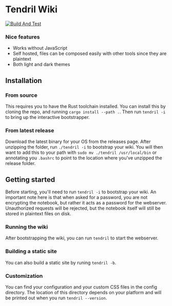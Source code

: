 # Tendril Wiki

[![Build And Test](https://github.com/jamestthompson3/platform/actions/workflows/rust.yml/badge.svg)](https://github.com/jamestthompson3/platform/actions/workflows/rust.yml)

### Nice features
- Works without JavaScript
- Self hosted, files can be composed easily with other tools since they are plaintext
- Both light and dark themes

## Installation

### From source

This requires you to have the Rust toolchain installed. You can install this by cloning the repo, and running `cargo install --path .`. Then run `tendril -i` to bring up the interactive bootstrapper.

### From latest release

Download the latest binary for your OS from the releases page. After unzipping the folder, run `./tendril -i` to bootstrap your wiki. You will then want to add this to your path with `sudo mv ./tendril /usr/local/bin` or annotating you `.bashrc` to point to the location where you've unzipped the release folder.

## Getting started

Before starting, you'll need to run `tendril -i` to bootstrap your wiki. An important note here is that when asked for a password, you are not encrypting the notebook, but rather it acts as a password for the webserver. Unauthorized requests will be rejected, but the notebook itself will still be stored in plaintext files on disk.

### Running the wiki

After bootstrapping the wiki, you can run `tendril` to start the webserver.

### Building a static site

You can also build a static site by runing `tendril -b`.


### Customization

You can find your configuration and your custom CSS files in the config directory. The location of this directory depends on your platform and will be printed out when you run `tendril --version`.

